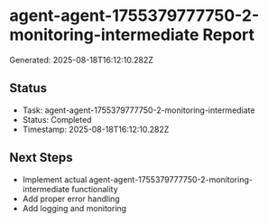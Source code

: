 # agent-agent-1755379777750-2-monitoring-intermediate Report

Generated: 2025-08-18T16:12:10.282Z

## Status
- Task: agent-agent-1755379777750-2-monitoring-intermediate
- Status: Completed
- Timestamp: 2025-08-18T16:12:10.282Z

## Next Steps
- Implement actual agent-agent-1755379777750-2-monitoring-intermediate functionality
- Add proper error handling
- Add logging and monitoring
